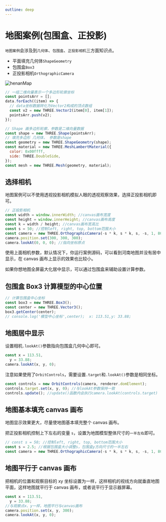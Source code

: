 ```yaml
---
outline: deep
---
```


# 地图案例(包围盒、正投影)

`地图案例`会涉及到`几何体`、`包围盒`、`正投影相机`三方面知识点。

- 平面填充几何体`ShapeGeometry`
- 包围盒`Box3`
- 正投影相机`OrthographicCamera`

![henanMap](/phaseG/henanMap.jpg)

```js
// 一组二维向量表示一个多边形轮廓坐标
const pointsArr = [];
data.forEach((item) => {
  // data坐标数据转化为Vector2构成的顶点数组
  const v2 = new THREE.Vector2(item[0], item[1]);
  pointsArr.push(v2);
});

// Shape 画多边形轮廓，参数是二维向量数据
const shape = new THREE.Shape(pointsArr);
// 填充多边形 几何体， 参数是shape
const geometry = new THREE.ShapeGeometry(shape);
const material = new THREE.MeshLambertMaterial({
  color: 0x00ffff,
  side: THREE.DoubleSide,
});
const mesh = new THREE.Mesh(geometry, material);
```

## 选择相机

地图案例可以不使用透视投影相机模拟人眼的透视观察效果，选择正投影相机即可。

```js
// 正投影相机
const width = window.innerWidth; //canvas画布宽度
const height = window.innerHeight; //canvas画布高度
const k = width / height; //canvas画布宽高比
const s = 50; //控制left, right, top, bottom范围大小
const camera = new THREE.OrthographicCamera(-s * k, s * k, s, -s, 1, 8000);
camera.position.set(300, 300, 300);
camera.lookAt(0, 0, 0); //指向坐标原点
```

使用上面相机参数，默认情况下，你运行案例源码，可以看到河南地图并没有居中显示，在 canvas 画布上显示的效果也比较小。

如果你想地图全屏最大化居中显示，可以通过包围盒来辅助设置计算参数。

## 包围盒 Box3 计算模型的中心位置

```js
// 计算包围盒中心坐标
const box3 = new THREE.Box3();
const center = new THREE.Vector3();
box3.getCenter(center);
// console.log('模型中心坐标',center);  x: 113.51,y: 33.88;
```

## 地图居中显示

设置相机`.lookAt()`参数指向包围盒几何中心即可。

```js
const x = 113.51,
  y = 33.88;
camera.lookAt(x, y, 0);
```

注意如果使用了`OrbitControls`，需要设置`.target`和`.lookAt()`参数是相同坐标。

```js
const controls = new OrbitControls(camera, renderer.domElement);
controls.target.set(x, y, 0); //与lookAt参数保持一致
controls.update(); //update()函数内会执行camera.lookAt(controls.target)
```

## 地图基本填充 canvas 画布

地图显示效果更大，尽量使地图基本填充整个 canvas 画布。

把正投影相机控制上下左右的变量 `s`，设置为地图模型整体尺寸的`一半左右`即可。

```js
// const s = 50; //控制left, right, top, bottom范围大小
const s = 2.5; //根据包围盒大小调整s，包围盒y方向尺寸的一半左右
const camera = new THREE.OrthographicCamera(-s * k, s * k, s, -s, 1, 8000);
```

## 地图平行于 canvas 画布

把相机的位置和观察目标的 xy 坐标设置为一样，这样相机的视线方向就垂直地图平面，这样地图就平行于 canvas 画布，或者说平行于显示器屏幕。

```js
const x = 113.51,
  y = 33.88;
//与观察点x、y一样，地图平行与canvas画布
camera.position.set(x, y, 300);
camera.lookAt(x, y, 0);
```
